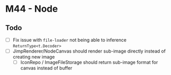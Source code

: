 # M44 - Node

## Todo

- [ ] Fix issue with `file-loader` not being able to inference `ReturnType<t.Decoder>`
- [ ] JimpRenderer/NodeCanvas should render sub-image directly instead of creating new image
    - [ ] IconRepo / ImageFileStorage should return sub-image format for canvas instead of buffer
